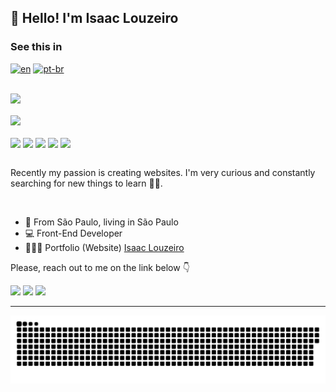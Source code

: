 ## 👋 Hello! I'm Isaac Louzeiro

### See this in
[![en](https://img.shields.io/badge/lang-en-red.svg)](https://github.com/IsaacLouzeiro/IsaacLouzeiro/blob/master/README.md)
[![pt-br](https://img.shields.io/badge/lang-pt--br-green.svg)](https://github.com/IsaacLouzeiro/IsaacLouzeiro/blob/master/README-PT.md)
##

<a href="https://github.com/anuraghazra/github-readme-stats">
  <img align="center" src="https://github-readme-stats.vercel.app/api?username=IsaacLouzeiro&layout=compact&show_icons=true&theme=radical" />
</a>
<br><br>
<a href="https://github.com/anuraghazra/github-readme-stats">
  <img align="center" src="https://github-readme-stats.vercel.app/api/top-langs/?username=IsaacLouzeiro&layout=compact&langs_count=7&theme=radical" />
</a>
<br><br>
<span><img align="center" src="https://img.shields.io/badge/HTML5-E34F26?style=for-the-badge&logo=html5&logoColor=white" /></span>
<span><img align="center" src="https://img.shields.io/badge/CSS3-1572B6?style=for-the-badge&logo=css3&logoColor=white" /></span>
<span><img align="center" src="https://img.shields.io/badge/Sass-CC6699?style=for-the-badge&logo=sass&logoColor=white" /></span>
<span><img align="center" src="https://img.shields.io/badge/JavaScript-323330?style=for-the-badge&logo=javascript&logoColor=F7DF1E" /></span>
<span><img align="center" src="https://img.shields.io/badge/Vue.js-35495E?style=for-the-badge&logo=vuedotjs&logoColor=4FC08D" /></span>
<br><br>

Recently my passion is creating websites. I'm very curious and constantly searching for new things to learn 👨‍💻.

&nbsp;
- 📍  From São Paulo, living in São Paulo
- 💻 Front-End Developer
- 👨🏻‍💻 Portfolio (Website) <a href="https://isaaclouzeiro.github.io/portfolio/" target="_blank">Isaac Louzeiro<a>

Please, reach out to me on the link below 👇

<a href="https://instagram.com/louzeiro_isaac" target="_blank"><img src="https://img.shields.io/badge/-Instagram-%23E4405F?style=for-the-badge&logo=instagram&logoColor=white" target="_blank"></a>
<a href = "mailto:isaacelias1110@gmail.com"><img src="https://img.shields.io/badge/-Gmail-%23333?style=for-the-badge&logo=gmail&logoColor=white" target="_blank"></a>
<a href="https://www.linkedin.com/in/isaac-louzeiro/" target="_blank"><img src="https://img.shields.io/badge/-LinkedIn-%230077B5?style=for-the-badge&logo=linkedin&logoColor=white" target="_blank"></a>

<hr>

![Snake animation](https://github.com/IsaacLouzeiro/IsaacLouzeiro/blob/output/github-contribution-grid-snake.svg)
